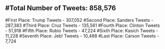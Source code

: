 #Total Number of Tweets: 858,576 
---
#First Place: Trump Tweets - 307,052
#Second Place: Sanders Tweets - 287,383
#Third Place: Cruz Tweets - 135,561
#Fourth Place: Clinton Tweets - 51,918
#Fifth Place: Rubio Tweets - 47,224
#Sixth Place: Kasich Tweets - 11,228
#Seventh Place: Jeb! Tweets - 10,488
#Last Place: Carson Tweets - 7,724
